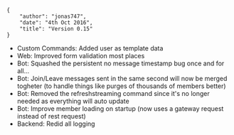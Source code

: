     {
        "author": "jonas747",
        "date": "4th Oct 2016",
        "title": "Version 0.15"
    }

- Custom Commands: Added user as template data
- Web: Improved form validation most places
- Bot: Squashed the persistent no message timestamp bug once and for all...
- Bot: Join/Leave messages sent in the same second will now be merged togheter (to handle things like purges of thousands of members better)
- Bot: Removed the refreshstreaming command since it's no longer needed as everything will auto update
- Bot: Improve member loading on startup (now uses a gateway request instead of rest request)
- Backend: Redid all logging
